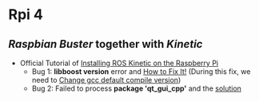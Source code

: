 # Rpi 4

## _Raspbian Buster_ together with _Kinetic_ 
- Official Tutorial of [Installing ROS Kinetic on the Raspberry Pi][Offi_ROS_Pi]
  - Bug 1: __libboost version__ error and [How to Fix It!][libboostFix] (During this fix, we need to [Change gcc default compile version][gccFix])
  - Bug 2: Failed to process __package 'qt_gui_cpp'__ and the [solution][solQT]


[Offi_ROS_Pi]:https://wiki.ros.org/ROSberryPi/Installing%20ROS%20Kinetic%20on%20the%20Raspberry%20Pi
[libboostFix]:https://answers.ros.org/question/327497/compiling-ros-on-raspberry-pi-4-with-buster-problem-with-libboost158/
[gccFix]:https://askubuntu.com/questions/26498/how-to-choose-the-default-gcc-and-g-version
[solQT]:https://github.com/ros-visualization/python_qt_binding/pull/59





